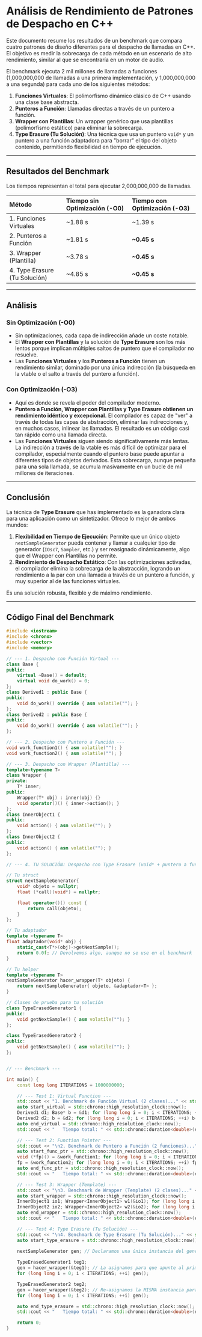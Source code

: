 # Análisis de Rendimiento de Patrones de Despacho en C++

Este documento resume los resultados de un benchmark que compara cuatro patrones de diseño diferentes para el despacho de llamadas en C++. El objetivo es medir la sobrecarga de cada método en un escenario de alto rendimiento, similar al que se encontraría en un motor de audio.

El benchmark ejecuta 2 mil millones de llamadas a funciones (1,000,000,000 de llamadas a una primera implementación, y 1,000,000,000 a una segunda) para cada uno de los siguientes métodos:

1.  **Funciones Virtuales**: El polimorfismo dinámico clásico de C++ usando una clase base abstracta.
2.  **Punteros a Función**: Llamadas directas a través de un puntero a función.
3.  **Wrapper con Plantillas**: Un wrapper genérico que usa plantillas (polimorfismo estático) para eliminar la sobrecarga.
4.  **Type Erasure (Tu Solución)**: Una técnica que usa un puntero `void*` y un puntero a una función adaptadora para "borrar" el tipo del objeto contenido, permitiendo flexibilidad en tiempo de ejecución.

---

## Resultados del Benchmark

Los tiempos representan el total para ejecutar 2,000,000,000 de llamadas.

| Método | Tiempo sin Optimización (-O0) | Tiempo con Optimización (-O3) |
| :--- | :--- | :--- |
| 1. Funciones Virtuales | ~1.88 s | ~1.39 s |
| 2. Punteros a Función | ~1.81 s | **~0.45 s** |
| 3. Wrapper (Plantilla) | ~3.78 s | **~0.45 s** |
| 4. Type Erasure (Tu Solución) | ~4.85 s | **~0.45 s** |

---

## Análisis

### Sin Optimización (-O0)

-   Sin optimizaciones, cada capa de indirección añade un coste notable. 
-   El **Wrapper con Plantillas** y la solución de **Type Erasure** son los más lentos porque implican múltiples saltos de puntero que el compilador no resuelve.
-   Las **Funciones Virtuales** y los **Punteros a Función** tienen un rendimiento similar, dominado por una única indirección (la búsqueda en la vtable o el salto a través del puntero a función).

### Con Optimización (-O3)

-   Aquí es donde se revela el poder del compilador moderno.
-   **Puntero a Función, Wrapper con Plantillas y Type Erasure obtienen un rendimiento idéntico y excepcional.** El compilador es capaz de "ver" a través de todas las capas de abstracción, eliminar las indirecciones y, en muchos casos, inlinear las llamadas. El resultado es un código casi tan rápido como una llamada directa.
-   Las **Funciones Virtuales** siguen siendo significativamente más lentas. La indirección a través de la vtable es más difícil de optimizar para el compilador, especialmente cuando el puntero base puede apuntar a diferentes tipos de objetos derivados. Esta sobrecarga, aunque pequeña para una sola llamada, se acumula masivamente en un bucle de mil millones de iteraciones.

---

## Conclusión

La técnica de **Type Erasure** que has implementado es la ganadora clara para una aplicación como un sintetizador. Ofrece lo mejor de ambos mundos:

1.  **Flexibilidad en Tiempo de Ejecución**: Permite que un único objeto `nextSampleGenerator` pueda contener y llamar a cualquier tipo de generador (`IOsc7`, `Sampler`, etc.) y ser reasignado dinámicamente, algo que el Wrapper con Plantillas no permite.
2.  **Rendimiento de Despacho Estático**: Con las optimizaciones activadas, el compilador elimina la sobrecarga de la abstracción, logrando un rendimiento a la par con una llamada a través de un puntero a función, y muy superior al de las funciones virtuales.

Es una solución robusta, flexible y de máximo rendimiento.

---

## Código Final del Benchmark

```cpp
#include <iostream>
#include <chrono>
#include <vector>
#include <memory>

// --- 1. Despacho con Función Virtual ---
class Base {
public:
    virtual ~Base() = default;
    virtual void do_work() = 0;
};
class Derived1 : public Base {
public:
    void do_work() override { asm volatile(""); }
};
class Derived2 : public Base {
public:
    void do_work() override { asm volatile(""); }
};

// --- 2. Despacho con Puntero a Función ---
void work_function1() { asm volatile(""); }
void work_function2() { asm volatile(""); }

// --- 3. Despacho con Wrapper (Plantilla) ---
template<typename T>
class Wrapper {
private:
    T* inner;
public:
    Wrapper(T* obj) : inner(obj) {}
    void operator()() { inner->action(); }
};
class InnerObject1 {
public:
    void action() { asm volatile(""); }
};
class InnerObject2 {
public:
    void action() { asm volatile(""); }
};

// --- 4. TU SOLUCIÓN: Despacho con Type Erasure (void* + puntero a función) ---

// Tu struct
struct nextSampleGenerator{
    void* objeto = nullptr;
    float (*call)(void*) = nullptr;

    float operator()() const {
        return call(objeto);
    }
};

// Tu adaptador
template <typename T>
float adaptador(void* obj) {
    static_cast<T*>(obj)->getNextSample();
    return 0.0f; // Devolvemos algo, aunque no se use en el benchmark
}

// Tu helper
template <typename T>
nextSampleGenerator hacer_wrapper(T* objeto) {
    return nextSampleGenerator{ objeto, &adaptador<T> };
}

// Clases de prueba para tu solución
class TypeErasedGenerator1 {
public:
    void getNextSample() { asm volatile(""); }
};

class TypeErasedGenerator2 {
public:
    void getNextSample() { asm volatile(""); }
};


// --- Benchmark ---

int main() {
    const long long ITERATIONS = 1000000000;

    // --- Test 1: Virtual Function ---
    std::cout << "1. Benchmark de Función Virtual (2 clases)..." << std::endl;
    auto start_virtual = std::chrono::high_resolution_clock::now();
    Derived1 d1; Base* b = &d1; for (long long i = 0; i < ITERATIONS; ++i) b->do_work();
    Derived2 d2; b = &d2; for (long long i = 0; i < ITERATIONS; ++i) b->do_work();
    auto end_virtual = std::chrono::high_resolution_clock::now();
    std::cout << "   Tiempo total: " << std::chrono::duration<double>(end_virtual - start_virtual).count() << " segundos" << std::endl;

    // --- Test 2: Function Pointer ---
    std::cout << "\n2. Benchmark de Puntero a Función (2 funciones)..." << std::endl;
    auto start_func_ptr = std::chrono::high_resolution_clock::now();
    void (*fp)() = &work_function1; for (long long i = 0; i < ITERATIONS; ++i) fp();
    fp = &work_function2; for (long long i = 0; i < ITERATIONS; ++i) fp();
    auto end_func_ptr = std::chrono::high_resolution_clock::now();
    std::cout << "   Tiempo total: " << std::chrono::duration<double>(end_func_ptr - start_func_ptr).count() << " segundos" << std::endl;

    // --- Test 3: Wrapper (Template) ---
    std::cout << "\n3. Benchmark de Wrapper (Template) (2 clases)..." << std::endl;
    auto start_wrapper = std::chrono::high_resolution_clock::now();
    InnerObject1 io1; Wrapper<InnerObject1> w1(&io1); for (long long i = 0; i < ITERATIONS; ++i) w1();
    InnerObject2 io2; Wrapper<InnerObject2> w2(&io2); for (long long i = 0; i < ITERATIONS; ++i) w2();
    auto end_wrapper = std::chrono::high_resolution_clock::now();
    std::cout << "   Tiempo total: " << std::chrono::duration<double>(end_wrapper - start_wrapper).count() << " segundos" << std::endl;

    // --- Test 4: Type Erasure (Tu Solución) ---
    std::cout << "\n4. Benchmark de Type Erasure (Tu Solución)..." << std::endl;
    auto start_type_erasure = std::chrono::high_resolution_clock::now();
    
    nextSampleGenerator gen; // Declaramos una única instancia del generador.

    TypeErasedGenerator1 teg1;
    gen = hacer_wrapper(&teg1); // La asignamos para que apunte al primer tipo.
    for (long long i = 0; i < ITERATIONS; ++i) gen();

    TypeErasedGenerator2 teg2;
    gen = hacer_wrapper(&teg2); // Re-asignamos la MISMA instancia para que apunte al segundo tipo.
    for (long long i = 0; i < ITERATIONS; ++i) gen();

    auto end_type_erasure = std::chrono::high_resolution_clock::now();
    std::cout << "   Tiempo total: " << std::chrono::duration<double>(end_type_erasure - start_type_erasure).count() << " segundos" << std::endl;

    return 0;
}
```